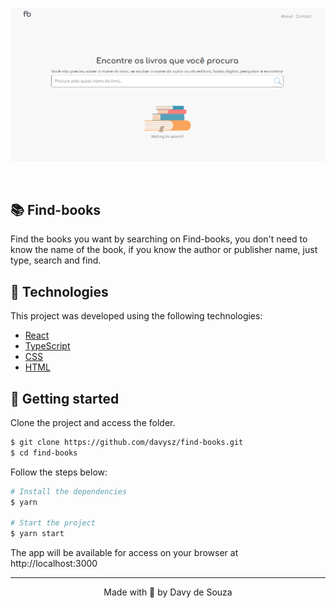 <p align="center">
  <img alt="find-books" src=".github/home.png">
</p>

<br>

## 📚 Find-books

Find the books you want by searching on Find-books, you don't need to know the name of the book, if you know the author or publisher name, just type, search and find.

## 🧪 Technologies

This project was developed using the following technologies:

- [React](https://reactjs.org)
- [TypeScript](https://www.typescriptlang.org/)
- [CSS](https://developer.mozilla.org/pt-BR/docs/Web/CSS)
- [HTML](https://developer.mozilla.org/pt-BR/docs/Web/HTML)

## 🚀 Getting started

Clone the project and access the folder.

```bash
$ git clone https://github.com/davysz/find-books.git
$ cd find-books
```

Follow the steps below:

```bash
# Install the dependencies
$ yarn

# Start the project
$ yarn start
```

The app will be available for access on your browser at http://localhost:3000

---

<p align="center">Made with 💜 by Davy de Souza</p>
